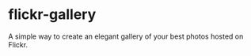 flickr-gallery
==============

A simple way to create an elegant gallery of your best photos hosted on Flickr.
